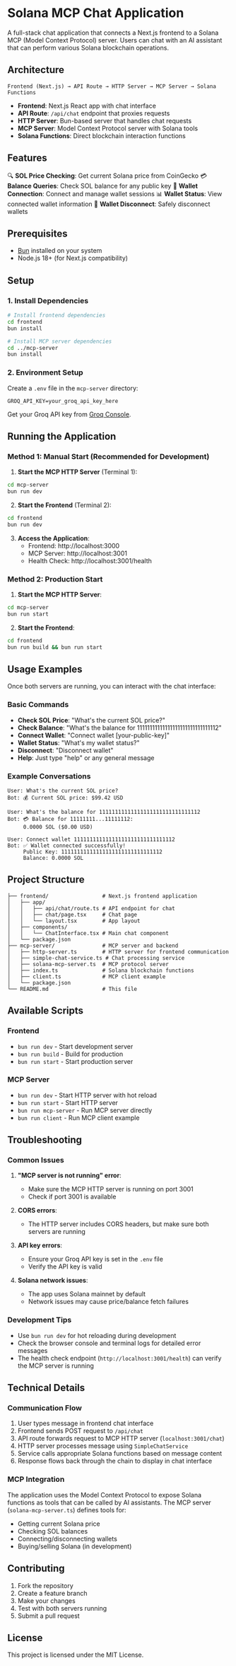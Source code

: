# Solana MCP Chat Application

A full-stack chat application that connects a Next.js frontend to a Solana MCP (Model Context Protocol) server. Users can chat with an AI assistant that can perform various Solana blockchain operations.

## Architecture

```
Frontend (Next.js) → API Route → HTTP Server → MCP Server → Solana Functions
```

- **Frontend**: Next.js React app with chat interface
- **API Route**: `/api/chat` endpoint that proxies requests
- **HTTP Server**: Bun-based server that handles chat requests
- **MCP Server**: Model Context Protocol server with Solana tools
- **Solana Functions**: Direct blockchain interaction functions

## Features

🔍 **SOL Price Checking**: Get current Solana price from CoinGecko
💳 **Balance Queries**: Check SOL balance for any public key
🔗 **Wallet Connection**: Connect and manage wallet sessions
📊 **Wallet Status**: View connected wallet information
🔌 **Wallet Disconnect**: Safely disconnect wallets

## Prerequisites

- [Bun](https://bun.sh/) installed on your system
- Node.js 18+ (for Next.js compatibility)

## Setup

### 1. Install Dependencies

```bash
# Install frontend dependencies
cd frontend
bun install

# Install MCP server dependencies
cd ../mcp-server
bun install
```

### 2. Environment Setup

Create a `.env` file in the `mcp-server` directory:

```env
GROQ_API_KEY=your_groq_api_key_here
```

Get your Groq API key from [Groq Console](https://console.groq.com/).

## Running the Application

### Method 1: Manual Start (Recommended for Development)

1. **Start the MCP HTTP Server** (Terminal 1):
```bash
cd mcp-server
bun run dev
```

2. **Start the Frontend** (Terminal 2):
```bash
cd frontend
bun run dev
```

3. **Access the Application**:
   - Frontend: http://localhost:3000
   - MCP Server: http://localhost:3001
   - Health Check: http://localhost:3001/health

### Method 2: Production Start

1. **Start the MCP HTTP Server**:
```bash
cd mcp-server
bun run start
```

2. **Start the Frontend**:
```bash
cd frontend
bun run build && bun run start
```

## Usage Examples

Once both servers are running, you can interact with the chat interface:

### Basic Commands

- **Check SOL Price**: "What's the current SOL price?"
- **Check Balance**: "What's the balance for 11111111111111111111111111111112"
- **Connect Wallet**: "Connect wallet [your-public-key]"
- **Wallet Status**: "What's my wallet status?"
- **Disconnect**: "Disconnect wallet"
- **Help**: Just type "help" or any general message

### Example Conversations

```
User: What's the current SOL price?
Bot: 💰 Current SOL price: $99.42 USD

User: What's the balance for 11111111111111111111111111111112
Bot: 💳 Balance for 11111111...11111112:
     0.0000 SOL ($0.00 USD)

User: Connect wallet 11111111111111111111111111111112
Bot: ✅ Wallet connected successfully!
     Public Key: 11111111111111111111111111111112
     Balance: 0.0000 SOL
```

## Project Structure

```
├── frontend/                 # Next.js frontend application
│   ├── app/
│   │   ├── api/chat/route.ts # API endpoint for chat
│   │   ├── chat/page.tsx     # Chat page
│   │   └── layout.tsx        # App layout
│   ├── components/
│   │   └── ChatInterface.tsx # Main chat component
│   └── package.json
├── mcp-server/               # MCP server and backend
│   ├── http-server.ts        # HTTP server for frontend communication
│   ├── simple-chat-service.ts # Chat processing service
│   ├── solana-mcp-server.ts  # MCP protocol server
│   ├── index.ts              # Solana blockchain functions
│   ├── client.ts             # MCP client example
│   └── package.json
└── README.md                 # This file
```

## Available Scripts

### Frontend
- `bun run dev` - Start development server
- `bun run build` - Build for production
- `bun run start` - Start production server

### MCP Server
- `bun run dev` - Start HTTP server with hot reload
- `bun run start` - Start HTTP server
- `bun run mcp-server` - Run MCP server directly
- `bun run client` - Run MCP client example

## Troubleshooting

### Common Issues

1. **"MCP server is not running" error**:
   - Make sure the MCP HTTP server is running on port 3001
   - Check if port 3001 is available

2. **CORS errors**:
   - The HTTP server includes CORS headers, but make sure both servers are running

3. **API key errors**:
   - Ensure your Groq API key is set in the `.env` file
   - Verify the API key is valid

4. **Solana network issues**:
   - The app uses Solana mainnet by default
   - Network issues may cause price/balance fetch failures

### Development Tips

- Use `bun run dev` for hot reloading during development
- Check the browser console and terminal logs for detailed error messages
- The health check endpoint (`http://localhost:3001/health`) can verify the MCP server is running

## Technical Details

### Communication Flow

1. User types message in frontend chat interface
2. Frontend sends POST request to `/api/chat`
3. API route forwards request to MCP HTTP server (`localhost:3001/chat`)
4. HTTP server processes message using `SimpleChatService`
5. Service calls appropriate Solana functions based on message content
6. Response flows back through the chain to display in chat interface

### MCP Integration

The application uses the Model Context Protocol to expose Solana functions as tools that can be called by AI assistants. The MCP server (`solana-mcp-server.ts`) defines tools for:

- Getting current Solana price
- Checking SOL balances
- Connecting/disconnecting wallets
- Buying/selling Solana (in development)

## Contributing

1. Fork the repository
2. Create a feature branch
3. Make your changes
4. Test with both servers running
5. Submit a pull request

## License

This project is licensed under the MIT License. 